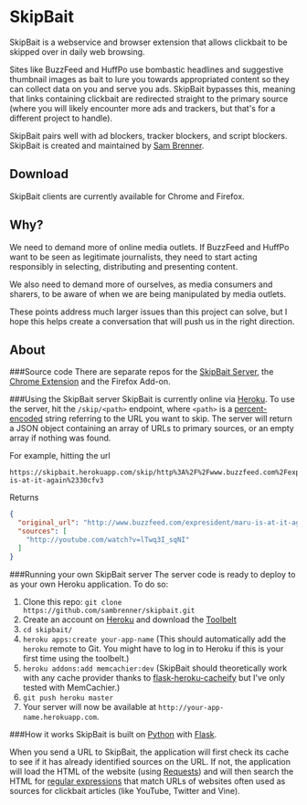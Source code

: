 SkipBait
=========

SkipBait is a webservice and browser extension that allows clickbait to be skipped over in daily web browsing.

Sites like BuzzFeed and HuffPo use bombastic headlines and suggestive thumbnail images as bait to lure you towards appropriated content so they can collect data on you and serve you ads. SkipBait bypasses this, meaning that links containing clickbait are redirected straight to the primary source (where you will likely encounter more ads and trackers, but that's for a different project to handle).

SkipBait pairs well with ad blockers, tracker blockers, and script blockers. SkipBait is created and maintained by [Sam Brenner](http://samjbrenner.com).

Download
---
SkipBait clients are currently available for Chrome and Firefox.

Why?
---
We need to demand more of online media outlets. If BuzzFeed and HuffPo want to be seen as legitimate journalists, they need to start acting responsibly in selecting, distributing and presenting content.

We also need to demand more of ourselves, as media consumers and sharers, to be aware of when we are being manipulated by media outlets.

These points address much larger issues than this project can solve, but I hope this helps create a conversation that will push us in the right direction.

About
---
###Source code
There are separate repos for the [SkipBait Server](https://github.com/sambrenner/skipbait), the [Chrome Extension](https://github.com/sambrenner/skipbait-chrome) and the Firefox Add-on.

###Using the SkipBait server
SkipBait is currently online via [Heroku](https://skipbait.herokuapp.com/). To use the server, hit the `/skip/<path>` endpoint, where `<path>` is a [percent-encoded](https://en.wikipedia.org/wiki/Percent-encoding) string referring to the URL you want to skip. The server will return a JSON object containing an array of URLs to primary sources, or an empty array if nothing was found.

For example, hitting the url

```
https://skipbait.herokuapp.com/skip/http%3A%2F%2Fwww.buzzfeed.com%2Fexpresident%2Fmaru-is-at-it-again%2330cfv3
```

Returns

```json
{
  "original_url": "http://www.buzzfeed.com/expresident/maru-is-at-it-again#30cfv3", 
  "sources": [
    "http://youtube.com/watch?v=lTwq3I_sqNI"
  ]
}
```

###Running your own SkipBait server
The server code is ready to deploy to as your own Heroku application. To do so:

1. Clone this repo: `git clone https://github.com/sambrenner/skipbait.git`
2. Create an account on [Heroku](http://heroku.com) and download the [Toolbelt](https://toolbelt.heroku.com/)
3. `cd skipbait/`
4. `heroku apps:create your-app-name` (This should automatically add the `heroku` remote to Git. You might have to log in to Heroku if this is your first time using the toolbelt.)
5. `heroku addons:add memcachier:dev` (SkipBait should theoretically work with any cache provider thanks to [flask-heroku-cacheify](https://github.com/rdegges/flask-heroku-cacheify) but I've only tested with MemCachier.)
6. `git push heroku master`
7. Your server will now be available at `http://your-app-name.herokuapp.com`.

###How it works
SkipBait is built on [Python](https://www.python.org/) with [Flask](http://flask.pocoo.org/).

When you send a URL to SkipBait, the application will first check its cache to see if it has already identified sources on the URL. If not, the application will load the HTML of the website (using [Requests](http://docs.python-requests.org/en/latest/)) and will then search the HTML for [regular expressions](https://en.wikipedia.org/wiki/Regular_expression) that match URLs of websites often used as sources for clickbait articles (like YouTube, Twitter and Vine).
